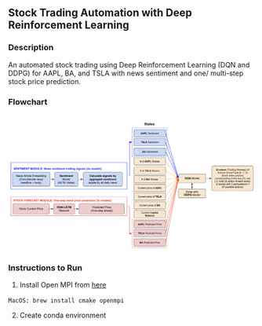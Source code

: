 ## Stock Trading Automation with Deep Reinforcement Learning

### Description

An automated stock trading using Deep Reinforcement Learning (DQN and DDPG) for AAPL, BA, and TSLA with news sentiment and one/ multi-step stock price prediction.

### Flowchart

![Flowchart](https://github.com/Joeyipp/rl-stock-trading/blob/master/images/flowchart_design.png)

### Instructions to Run

1. Install Open MPI from [here](https://stable-baselines.readthedocs.io/en/master/guide/install.html)

`MacOS: brew install cmake openmpi`

2. Create conda environment
